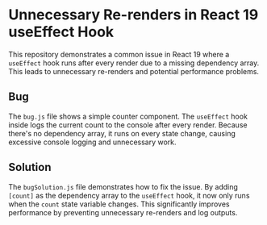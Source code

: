 # Unnecessary Re-renders in React 19 useEffect Hook

This repository demonstrates a common issue in React 19 where a `useEffect` hook runs after every render due to a missing dependency array. This leads to unnecessary re-renders and potential performance problems.

## Bug
The `bug.js` file shows a simple counter component. The `useEffect` hook inside logs the current count to the console after every render. Because there's no dependency array, it runs on every state change, causing excessive console logging and unnecessary work.

## Solution
The `bugSolution.js` file demonstrates how to fix the issue. By adding `[count]` as the dependency array to the `useEffect` hook, it now only runs when the `count` state variable changes. This significantly improves performance by preventing unnecessary re-renders and log outputs. 